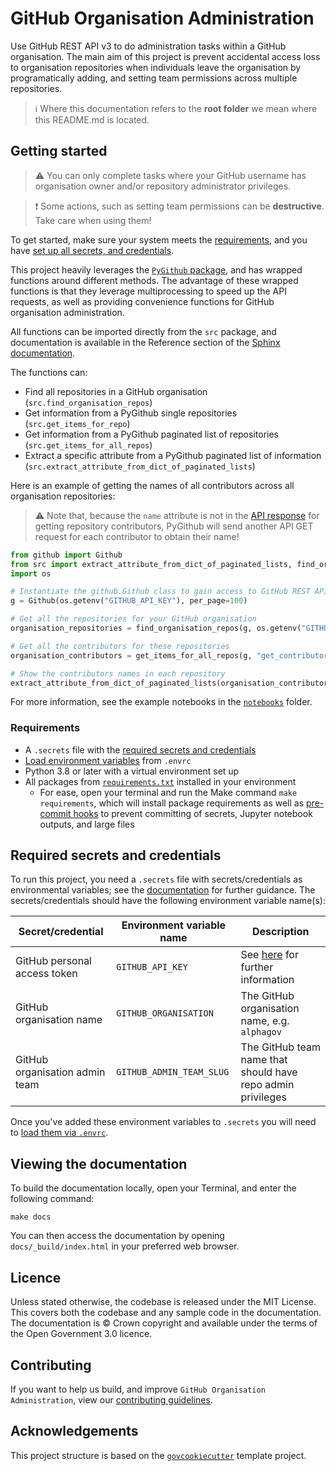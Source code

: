 # GitHub Organisation Administration

Use GitHub REST API v3 to do administration tasks within a GitHub organisation. The main aim of this project is prevent
accidental access loss to organisation repositories when individuals leave the organisation by programatically adding,
and setting team permissions across multiple repositories.

> ℹ️ Where this documentation refers to the **root folder** we mean where this README.md is located.

## Getting started

> ⚠️ You can only complete tasks where your GitHub username has organisation owner and/or repository administrator
> privileges.

> ❗️ Some actions, such as setting team permissions can be **destructive**. Take care when using them!

To get started, make sure your system meets the [requirements](#requirements), and you have
[set up all secrets, and credentials](#required-secrets-and-credentials).

This project heavily leverages the [`PyGithub` package][pygithub], and has wrapped functions around different methods.
The advantage of these wrapped functions is that they leverage multiprocessing to speed up the API requests, as well as
providing convenience functions for GitHub organisation administration.

All functions can be imported directly from the `src` package, and documentation is available in the Reference section
of the [Sphinx documentation](#viewing-the-documentation).

The functions can:

- Find all repositories in a GitHub organisation (`src.find_organisation_repos`)
- Get information from a PyGithub single repositories (`src.get_items_for_repo`)
- Get information from a PyGithub paginated list of repositories (`src.get_items_for_all_repos`)
- Extract a specific attribute from a PyGithub paginated list of information
  (`src.extract_attribute_from_dict_of_paginated_lists`)

Here is an example of getting the names of all contributors across all organisation repositories:

> ⚠️ Note that, because the `name` attribute is not in the [API response][github-contributors] for getting repository
contributors, PyGithub will send another API GET request for each contributor to obtain their name!

```python
from github import Github
from src import extract_attribute_from_dict_of_paginated_lists, find_organisation_repos, get_items_for_all_repos
import os

# Instantiate the github.Github class to gain access to GitHub REST APIv3 via your GitHub personal access token
g = Github(os.getenv("GITHUB_API_KEY"), per_page=100)

# Get all the repositories for your GitHub organisation
organisation_repositories = find_organisation_repos(g, os.getenv("GITHUB_ORGANISATION"))

# Get all the contributors for these repositories
organisation_contributors = get_items_for_all_repos(g, "get_contributors", organisation_repositories)

# Show the contributors names in each repository
extract_attribute_from_dict_of_paginated_lists(organisation_contributors, "name")
```

For more information, see the example notebooks in the [`notebooks`][notebooks] folder.

### Requirements

- A `.secrets` file with the [required secrets and credentials](#required-secrets-and-credentials)
- [Load environment variables][docs-loading-environment-variables] from `.envrc`
- Python 3.8 or later with a virtual environment set up
- All packages from [`requirements.txt`][requirements] installed in your environment
  - For ease, open your terminal and run the Make command `make requirements`, which will install package requirements
    as well as [pre-commit hooks][docs-pre-commit-hooks] to prevent committing of secrets, Jupyter notebook outputs,
    and large files

## Required secrets and credentials

To run this project, you need a `.secrets` file with secrets/credentials as environmental variables; see the
[documentation][docs-loading-environment-variables-secrets] for further guidance. The secrets/credentials should have
the following environment variable name(s):

| Secret/credential              | Environment variable name | Description                                                 |
|--------------------------------|---------------------------|-------------------------------------------------------------|
| GitHub personal access token   | `GITHUB_API_KEY`          | See [here][docs-github-token] for further information       |
| GitHub organisation name       | `GITHUB_ORGANISATION`     | The GitHub organisation name, e.g. `alphagov`               |
| GitHub organisation admin team | `GITHUB_ADMIN_TEAM_SLUG`  | The GitHub team name that should have repo admin privileges |

Once you've added these environment variables to `.secrets` you will need to
[load them via `.envrc`][docs-loading-environment-variables].

## Viewing the documentation

To build the documentation locally, open your Terminal, and enter the following command:

```shell
make docs
```

You can then access the documentation by opening `docs/_build/index.html` in your preferred web browser.

## Licence

Unless stated otherwise, the codebase is released under the MIT License. This covers both the codebase and any sample
code in the documentation. The documentation is © Crown copyright and available under the terms of the Open Government
3.0 licence.

## Contributing

If you want to help us build, and improve `GitHub Organisation Administration`, view our
[contributing guidelines][contributing].

## Acknowledgements

This project structure is based on the [`govcookiecutter`][govcookiecutter] template project.

[contributing]: ./CONTRIBUTING.md
[govcookiecutter]: https://github.com/ukgovdatascience/govcookiecutter
[docs-github-token]: docs/user_guide/creating_github_api_token.md
[docs-loading-environment-variables]: ./docs/user_guide/loading_environment_variables.md
[docs-loading-environment-variables-secrets]: ./docs/user_guide/loading_environment_variables.md#storing-secrets-and-credentials
[docs-pre-commit-hooks]: ./docs/contributor_guide/pre_commit_hooks.md
[github-contributors]: https://docs.github.com/en/free-pro-team@latest/rest/reference/repos#list-repository-contributors
[notebooks]: ./notebooks
[pre-commit]: https://pre-commit.com/
[pygithub]: https://pygithub.readthedocs.io/
[requirements]: ./requirements.txt
